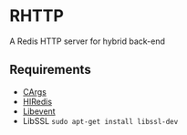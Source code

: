 # RHTTP

A Redis HTTP server for hybrid back-end

## Requirements
* [CArgs](https://github.com/pedramcode/cargs)
* [HIRedis](https://github.com/redis/hiredis)
* [Libevent](https://libevent.org/)
* LibSSL `sudo apt-get install libssl-dev`